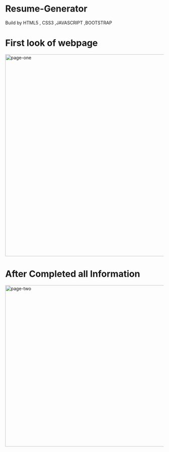 # Resume-Generator
Build by HTML5 , CSS3 ,JAVASCRIPT ,BOOTSTRAP

# First look of webpage

<img width="642" alt="page-one" src="https://user-images.githubusercontent.com/127021921/224239420-1182d07a-0276-4bc1-b0e6-d239dd13f773.png">

# After Completed all Information 

<img width="513" alt="page-two" src="https://user-images.githubusercontent.com/127021921/224239613-e2a63eaf-ce73-4f08-91a4-52559ae8a228.png">

